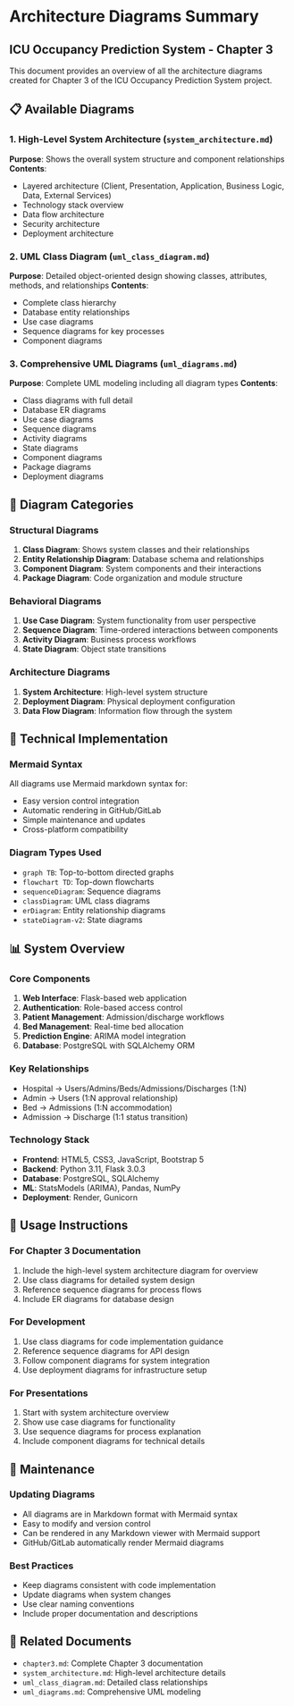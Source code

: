 # Architecture Diagrams Summary

## ICU Occupancy Prediction System - Chapter 3

This document provides an overview of all the architecture diagrams created for Chapter 3 of the ICU Occupancy Prediction System project.

## 📋 Available Diagrams

### 1. High-Level System Architecture (`system_architecture.md`)

**Purpose**: Shows the overall system structure and component relationships
**Contents**:

- Layered architecture (Client, Presentation, Application, Business Logic, Data, External Services)
- Technology stack overview
- Data flow architecture
- Security architecture
- Deployment architecture

### 2. UML Class Diagram (`uml_class_diagram.md`)

**Purpose**: Detailed object-oriented design showing classes, attributes, methods, and relationships
**Contents**:

- Complete class hierarchy
- Database entity relationships
- Use case diagrams
- Sequence diagrams for key processes
- Component diagrams

### 3. Comprehensive UML Diagrams (`uml_diagrams.md`)

**Purpose**: Complete UML modeling including all diagram types
**Contents**:

- Class diagrams with full detail
- Database ER diagrams
- Use case diagrams
- Sequence diagrams
- Activity diagrams
- State diagrams
- Component diagrams
- Package diagrams
- Deployment diagrams

## 🎯 Diagram Categories

### **Structural Diagrams**

1. **Class Diagram**: Shows system classes and their relationships
2. **Entity Relationship Diagram**: Database schema and relationships
3. **Component Diagram**: System components and their interactions
4. **Package Diagram**: Code organization and module structure

### **Behavioral Diagrams**

1. **Use Case Diagram**: System functionality from user perspective
2. **Sequence Diagram**: Time-ordered interactions between components
3. **Activity Diagram**: Business process workflows
4. **State Diagram**: Object state transitions

### **Architecture Diagrams**

1. **System Architecture**: High-level system structure
2. **Deployment Diagram**: Physical deployment configuration
3. **Data Flow Diagram**: Information flow through the system

## 🔧 Technical Implementation

### **Mermaid Syntax**

All diagrams use Mermaid markdown syntax for:

- Easy version control integration
- Automatic rendering in GitHub/GitLab
- Simple maintenance and updates
- Cross-platform compatibility

### **Diagram Types Used**

- `graph TB`: Top-to-bottom directed graphs
- `flowchart TD`: Top-down flowcharts
- `sequenceDiagram`: Sequence diagrams
- `classDiagram`: UML class diagrams
- `erDiagram`: Entity relationship diagrams
- `stateDiagram-v2`: State diagrams

## 📊 System Overview

### **Core Components**

1. **Web Interface**: Flask-based web application
2. **Authentication**: Role-based access control
3. **Patient Management**: Admission/discharge workflows
4. **Bed Management**: Real-time bed allocation
5. **Prediction Engine**: ARIMA model integration
6. **Database**: PostgreSQL with SQLAlchemy ORM

### **Key Relationships**

- Hospital → Users/Admins/Beds/Admissions/Discharges (1:N)
- Admin → Users (1:N approval relationship)
- Bed → Admissions (1:N accommodation)
- Admission → Discharge (1:1 status transition)

### **Technology Stack**

- **Frontend**: HTML5, CSS3, JavaScript, Bootstrap 5
- **Backend**: Python 3.11, Flask 3.0.3
- **Database**: PostgreSQL, SQLAlchemy
- **ML**: StatsModels (ARIMA), Pandas, NumPy
- **Deployment**: Render, Gunicorn

## 🚀 Usage Instructions

### **For Chapter 3 Documentation**

1. Include the high-level system architecture diagram for overview
2. Use class diagrams for detailed system design
3. Reference sequence diagrams for process flows
4. Include ER diagrams for database design

### **For Development**

1. Use class diagrams for code implementation guidance
2. Reference sequence diagrams for API design
3. Follow component diagrams for system integration
4. Use deployment diagrams for infrastructure setup

### **For Presentations**

1. Start with system architecture overview
2. Show use case diagrams for functionality
3. Use sequence diagrams for process explanation
4. Include component diagrams for technical details

## 📝 Maintenance

### **Updating Diagrams**

- All diagrams are in Markdown format with Mermaid syntax
- Easy to modify and version control
- Can be rendered in any Markdown viewer with Mermaid support
- GitHub/GitLab automatically render Mermaid diagrams

### **Best Practices**

- Keep diagrams consistent with code implementation
- Update diagrams when system changes
- Use clear naming conventions
- Include proper documentation and descriptions

## 🔗 Related Documents

- `chapter3.md`: Complete Chapter 3 documentation
- `system_architecture.md`: High-level architecture details
- `uml_class_diagram.md`: Detailed class relationships
- `uml_diagrams.md`: Comprehensive UML modeling
